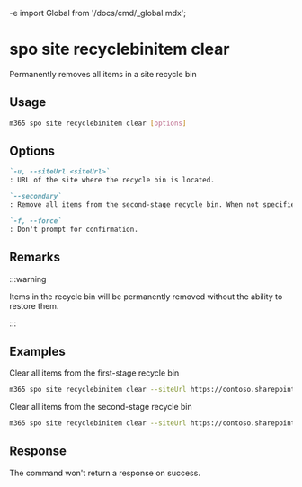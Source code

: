 -e <!-- DISCLAIMER: All secrets, passwords, and sensitive values in this document are examples only and not real credentials. -->
import Global from '/docs/cmd/_global.mdx';

# spo site recyclebinitem clear

Permanently removes all items in a site recycle bin

## Usage

```sh
m365 spo site recyclebinitem clear [options]
```

## Options

```md definition-list
`-u, --siteUrl <siteUrl>`
: URL of the site where the recycle bin is located.

`--secondary`
: Remove all items from the second-stage recycle bin. When not specified, items from the first-stage recycle bin will be cleared.

`-f, --force`
: Don't prompt for confirmation.
```

<Global />

## Remarks

:::warning

Items in the recycle bin will be permanently removed without the ability to restore them.

:::

## Examples

Clear all items from the first-stage recycle bin

```sh
m365 spo site recyclebinitem clear --siteUrl https://contoso.sharepoint.com/sites/sales
```

Clear all items from the second-stage recycle bin

```sh
m365 spo site recyclebinitem clear --siteUrl https://contoso.sharepoint.com/sites/sales --secondary
```

## Response

The command won't return a response on success.
